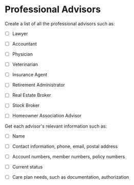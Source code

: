 # Professional Advisors

Create a list of all the professional advisors such as:

- [ ] Lawyer

- [ ] Accountant

- [ ] Physician

- [ ] Veterinarian

- [ ] Insurance Agent

- [ ] Retirement Administrator

- [ ] Real Estate Broker

- [ ] Stock Broker

- [ ] Homeowner Association Advisor


Get each advisor's relevant information such as:

- [ ] Name

- [ ] Contact information, phone, email, postal address

- [ ] Account numbers, member numbers, policy numbers

- [ ] Current status

- [ ] Care plan needs, such as documentation, authorization
